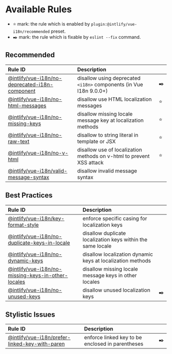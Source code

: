 # Available Rules

- :star: mark: the rule which is enabled by `plugin:@intlify/vue-i18n/recommended` preset.
- :black_nib: mark: the rule which is fixable by `eslint --fix` command.

## Recommended

| Rule ID                                                                                    | Description                                                          |             |
| :----------------------------------------------------------------------------------------- | :------------------------------------------------------------------- | :---------- |
| [@intlify/vue-i18n/<wbr>no-deprecated-i18n-component](./no-deprecated-i18n-component.html) | disallow using deprecated `<i18n>` components (in Vue I18n 9.0.0+)   | :black_nib: |
| [@intlify/vue-i18n/<wbr>no-html-messages](./no-html-messages.html)                         | disallow use HTML localization messages                              | :star:      |
| [@intlify/vue-i18n/<wbr>no-missing-keys](./no-missing-keys.html)                           | disallow missing locale message key at localization methods          | :star:      |
| [@intlify/vue-i18n/<wbr>no-raw-text](./no-raw-text.html)                                   | disallow to string literal in template or JSX                        | :star:      |
| [@intlify/vue-i18n/<wbr>no-v-html](./no-v-html.html)                                       | disallow use of localization methods on v-html to prevent XSS attack | :star:      |
| [@intlify/vue-i18n/<wbr>valid-message-syntax](./valid-message-syntax.html)                 | disallow invalid message syntax                                      |             |

## Best Practices

| Rule ID                                                                                            | Description                                                 |             |
| :------------------------------------------------------------------------------------------------- | :---------------------------------------------------------- | :---------- |
| [@intlify/vue-i18n/<wbr>key-format-style](./key-format-style.html)                                 | enforce specific casing for localization keys               |             |
| [@intlify/vue-i18n/<wbr>no-duplicate-keys-in-locale](./no-duplicate-keys-in-locale.html)           | disallow duplicate localization keys within the same locale |             |
| [@intlify/vue-i18n/<wbr>no-dynamic-keys](./no-dynamic-keys.html)                                   | disallow localization dynamic keys at localization methods  |             |
| [@intlify/vue-i18n/<wbr>no-missing-keys-in-other-locales](./no-missing-keys-in-other-locales.html) | disallow missing locale message keys in other locales       |             |
| [@intlify/vue-i18n/<wbr>no-unused-keys](./no-unused-keys.html)                                     | disallow unused localization keys                           | :black_nib: |

## Stylistic Issues

| Rule ID                                                                                    | Description                                      |             |
| :----------------------------------------------------------------------------------------- | :----------------------------------------------- | :---------- |
| [@intlify/vue-i18n/<wbr>prefer-linked-key-with-paren](./prefer-linked-key-with-paren.html) | enforce linked key to be enclosed in parentheses | :black_nib: |
